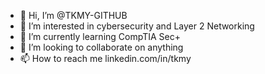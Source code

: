 - 👋 Hi, I’m @TKMY-GITHUB
- 👀 I’m interested in cybersecurity and Layer 2 Networking
- 🌱 I’m currently learning CompTIA Sec+
- 💞️ I’m looking to collaborate on anything
- 📫 How to reach me linkedin.com/in/tkmy

<!---
TKMY-GITHUB/TKMY-GITHUB is a ✨ special ✨ repository because its `README.md` (this file) appears on your GitHub profile.
You can click the Preview link to take a look at your changes.
--->
